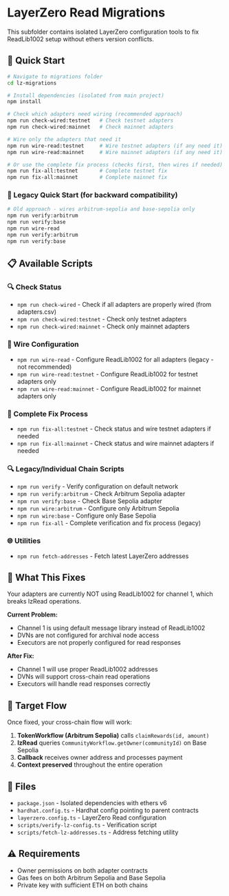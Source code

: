 # LayerZero Read Migrations

This subfolder contains isolated LayerZero configuration tools to fix ReadLib1002 setup without ethers version conflicts.

## 🚀 Quick Start

```bash
# Navigate to migrations folder
cd lz-migrations

# Install dependencies (isolated from main project)
npm install

# Check which adapters need wiring (recommended approach)
npm run check-wired:testnet   # Check testnet adapters
npm run check-wired:mainnet   # Check mainnet adapters

# Wire only the adapters that need it
npm run wire-read:testnet     # Wire testnet adapters (if any need it)
npm run wire-read:mainnet     # Wire mainnet adapters (if any need it)

# Or use the complete fix process (checks first, then wires if needed)
npm run fix-all:testnet       # Complete testnet fix
npm run fix-all:mainnet       # Complete mainnet fix
```

### 🔄 Legacy Quick Start (for backward compatibility)
```bash
# Old approach - wires arbitrum-sepolia and base-sepolia only
npm run verify:arbitrum
npm run verify:base
npm run wire-read
npm run verify:arbitrum
npm run verify:base
```

## 📋 Available Scripts

### 🔍 Check Status
- `npm run check-wired` - Check if all adapters are properly wired (from adapters.csv)
- `npm run check-wired:testnet` - Check only testnet adapters
- `npm run check-wired:mainnet` - Check only mainnet adapters

### 🔧 Wire Configuration
- `npm run wire-read` - Configure ReadLib1002 for all adapters (legacy - not recommended)
- `npm run wire-read:testnet` - Configure ReadLib1002 for testnet adapters only
- `npm run wire-read:mainnet` - Configure ReadLib1002 for mainnet adapters only

### 🚀 Complete Fix Process
- `npm run fix-all:testnet` - Check status and wire testnet adapters if needed
- `npm run fix-all:mainnet` - Check status and wire mainnet adapters if needed

### 🔍 Legacy/Individual Chain Scripts
- `npm run verify` - Verify configuration on default network
- `npm run verify:arbitrum` - Check Arbitrum Sepolia adapter
- `npm run verify:base` - Check Base Sepolia adapter
- `npm run wire:arbitrum` - Configure only Arbitrum Sepolia
- `npm run wire:base` - Configure only Base Sepolia
- `npm run fix-all` - Complete verification and fix process (legacy)

### 🌐 Utilities
- `npm run fetch-addresses` - Fetch latest LayerZero addresses

## 🔧 What This Fixes

Your adapters are currently NOT using ReadLib1002 for channel 1, which breaks lzRead operations.

**Current Problem:**
- Channel 1 is using default message library instead of ReadLib1002
- DVNs are not configured for archival node access
- Executors are not properly configured for read responses

**After Fix:**
- Channel 1 will use proper ReadLib1002 addresses
- DVNs will support cross-chain read operations
- Executors will handle read responses correctly

## 🎯 Target Flow

Once fixed, your cross-chain flow will work:

1. **TokenWorkflow (Arbitrum Sepolia)** calls `claimRewards(id, amount)`
2. **lzRead** queries `CommunityWorkflow.getOwner(communityId)` on Base Sepolia
3. **Callback** receives owner address and processes payment
4. **Context preserved** throughout the entire operation

## 📁 Files

- `package.json` - Isolated dependencies with ethers v6
- `hardhat.config.ts` - Hardhat config pointing to parent contracts
- `layerzero.config.ts` - LayerZero Read configuration
- `scripts/verify-lz-config.ts` - Verification script
- `scripts/fetch-lz-addresses.ts` - Address fetching utility

## ⚠️ Requirements

- Owner permissions on both adapter contracts
- Gas fees on both Arbitrum Sepolia and Base Sepolia
- Private key with sufficient ETH on both chains


